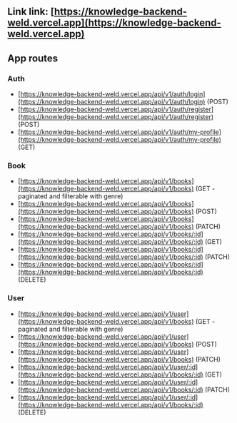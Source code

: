 ## Link link: [https://knowledge-backend-weld.vercel.app](https://knowledge-backend-weld.vercel.app)

## App routes

### Auth

- [https://knowledge-backend-weld.vercel.app/api/v1/auth/login](https://knowledge-backend-weld.vercel.app/api/v1/auth/login) (POST)
- [https://knowledge-backend-weld.vercel.app/api/v1/auth/register](https://knowledge-backend-weld.vercel.app/api/v1/auth/register) (POST)
- [https://knowledge-backend-weld.vercel.app/api/v1/auth/my-profile](https://knowledge-backend-weld.vercel.app/api/v1/auth/my-profile) (GET)

### Book

- [https://knowledge-backend-weld.vercel.app/api/v1/books](https://knowledge-backend-weld.vercel.app/api/v1/books) (GET - paginated and filterable with genre)
- [https://knowledge-backend-weld.vercel.app/api/v1/books](https://knowledge-backend-weld.vercel.app/api/v1/books) (POST)
- [https://knowledge-backend-weld.vercel.app/api/v1/books](https://knowledge-backend-weld.vercel.app/api/v1/books) (PATCH)
- [https://knowledge-backend-weld.vercel.app/api/v1/books/:id](https://knowledge-backend-weld.vercel.app/api/v1/books/:id) (GET)
- [https://knowledge-backend-weld.vercel.app/api/v1/books/:id](https://knowledge-backend-weld.vercel.app/api/v1/books/:id) (PATCH)
- [https://knowledge-backend-weld.vercel.app/api/v1/books/:id](https://knowledge-backend-weld.vercel.app/api/v1/books/:id) (DELETE)

### User

- [https://knowledge-backend-weld.vercel.app/api/v1/user](https://knowledge-backend-weld.vercel.app/api/v1/books) (GET - paginated and filterable with genre)
- [https://knowledge-backend-weld.vercel.app/api/v1/user](https://knowledge-backend-weld.vercel.app/api/v1/books) (POST)
- [https://knowledge-backend-weld.vercel.app/api/v1/user](https://knowledge-backend-weld.vercel.app/api/v1/books) (PATCH)
- [https://knowledge-backend-weld.vercel.app/api/v1/user/:id](https://knowledge-backend-weld.vercel.app/api/v1/books/:id) (GET)
- [https://knowledge-backend-weld.vercel.app/api/v1/user/:id](https://knowledge-backend-weld.vercel.app/api/v1/books/:id) (PATCH)
- [https://knowledge-backend-weld.vercel.app/api/v1/user/:id](https://knowledge-backend-weld.vercel.app/api/v1/books/:id) (DELETE)
